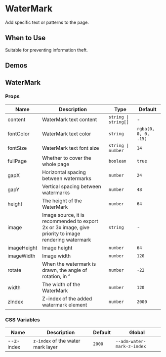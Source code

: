 # WaterMark

Add specific text or patterns to the page.

## When to Use

Suitable for preventing information theft.

## Demos

<code src="./demos/demo1.tsx"></code>

<code src="./demos/demo2.tsx"></code>

## WaterMark

### Props

| Name | Description | Type | Default |
| --- | --- | --- | --- |
| content | WaterMark text content | `string \| string[]` | - |
| fontColor | WaterMark text color | `string` | `rgba(0, 0, 0, .15)` |
| fontSize | WaterMark text font size | `string \| number` | `14` |
| fullPage | Whether to cover the whole page | `boolean` | `true` |
| gapX | Horizontal spacing between watermarks | `number` | `24` |
| gapY | Vertical spacing between watermarks | `number` | `48` |
| height | The height of the WaterMark | `number` | `64` |
| image | Image source, it is recommended to export 2x or 3x image, give priority to image rendering watermark | `string` | - |
| imageHeight | Image height | `number` | `64` |
| imageWidth | Image width | `number` | `120` |
| rotate | When the watermark is drawn, the angle of rotation, in ° | `number` | `-22` |
| width | The width of the WaterMark | `number` | `120` |
| zIndex | Z-index of the added watermark element | `number` | `2000` |

### CSS Variables

| Name      | Description                       | Default | Global                     |
| --------- | --------------------------------- | ------- | -------------------------- |
| --z-index | `z-index` of the water mark layer | `2000`  | `--adm-water-mark-z-index` |
